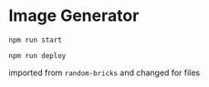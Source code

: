 # Image Generator

`npm run start`

`npm run deploy`

imported from `random-bricks` and changed for files